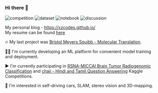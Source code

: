 ### Hi there 👋

![competition](https://road-to-kaggle-grandmaster.vercel.app/api/badges/dwdkills/competition)
![dataset](https://road-to-kaggle-grandmaster.vercel.app/api/badges/dwdkills/dataset)
![notebook](https://road-to-kaggle-grandmaster.vercel.app/api/badges/dwdkills/notebook)
![discussion](https://road-to-kaggle-grandmaster.vercel.app/api/badges/dwdkills/discussionn)

My personal blog - https://xzcodes.github.io/
<br>
My resume can be found [here](https://cutt.ly/xQNoKA5)

🔥 My last project was [Bristol Meyers Squibb - Molecular Translation](https://github.com/xzcodes/BMS-Molecular-Translation).


👨‍💻 I'm currently developing an ML platform for convenient model training and deployment. 


▶️ I'm currently participating in [RSNA-MICCAI Brain Tumor Radiogenomic Classification](https://www.kaggle.com/c/rsna-miccai-brain-tumor-radiogenomic-classification) 
and [chaii - Hindi and Tamil Question Answering](https://www.kaggle.com/c/chaii-hindi-and-tamil-question-answering) Kaggle Competitions.  


🚗 I'm interested in self-driving cars, SLAM, stereo vision and 3D-mapping.  


